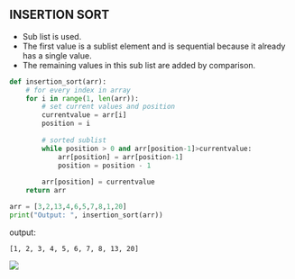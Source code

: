 ## INSERTION SORT

- Sub list is used.
- The first value is a sublist element and is sequential because it already has a single value.
- The remaining values ​​in this sub list are added by comparison.

```python
def insertion_sort(arr):
    # for every index in array
    for i in range(1, len(arr)):
        # set current values and position
        currentvalue = arr[i]
        position = i
        
        # sorted sublist
        while position > 0 and arr[position-1]>currentvalue:
            arr[position] = arr[position-1]
            position = position - 1
            
        arr[position] = currentvalue
    return arr

arr = [3,2,13,4,6,5,7,8,1,20]
print("Output: ", insertion_sort(arr))
```
output:
```
[1, 2, 3, 4, 5, 6, 7, 8, 13, 20]
```

<img src="https://miro.medium.com/max/3204/1*5t5q_OLP-kGwQyblAN-nog.png" />
